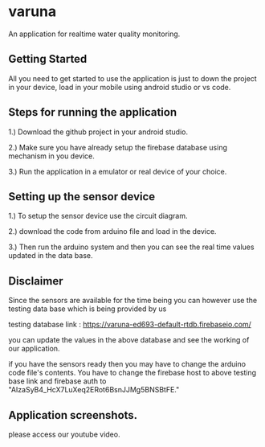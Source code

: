 # varuna

An application for realtime water quality monitoring.

## Getting Started

All you need to get started to use the application is just to down the project in your device,
load in your mobile using android studio or vs code.

## Steps for running the application
1.) Download the github project in your android studio.


2.) Make sure you have already setup the firebase database using mechanism in you device.


3.) Run the application in a emulator or real device of your choice.

## Setting up the sensor device 

1.) To setup the sensor device use the  circuit diagram.


2.) download the code from arduino file and load in the device.


3.) Then run the arduino system and then you can see the real time values updated in the data base.

## Disclaimer 

Since the sensors are available for the time being 
you can however use the testing data base which is being provided by us 

testing database link : https://varuna-ed693-default-rtdb.firebaseio.com/

you can update the values in the above database and see the working of our application.

if you have the sensors ready then you may have to change the arduino code file's contents.
You have to change the firebase host to above testing base link and firebase auth to "AIzaSyB4_HcX7LuXeq2ERot6BsnJJMg5BNSBtFE."

## Application screenshots.

please access our youtube video.



